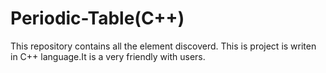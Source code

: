 # Periodic-Table(C++)

This repository contains all the element discoverd.
This is project is writen in C++ language.It is a very friendly with users.

